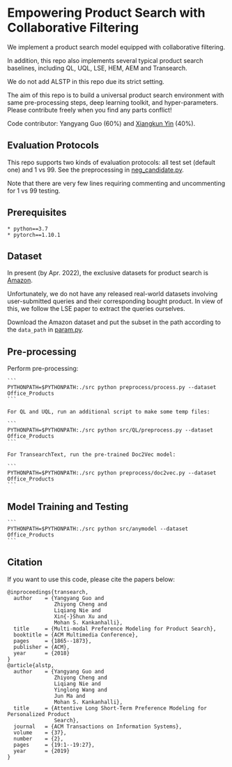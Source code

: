 # Empowering Product Search with Collaborative Filtering

We implement a product search model equipped with collaborative filtering. 

In addition, this repo also implements several typical product search baselines, including QL, UQL, LSE, HEM, AEM and Transearch.

We do not add ALSTP in this repo due its strict setting. 

The aim of this repo is to build a universal product search environment with same pre-processing steps, deep learning toolkit, and hyper-parameters.
Please contribute freely when you find any parts conflict!

Code contributor: Yangyang Guo (60%) and [Xiangkun Yin](https://github.com/PTYin) (40%).

## Evaluation Protocols
This repo supports two kinds of evaluation protocols: all test set (default one) and 1 vs 99. See the preprocessing in [neg_candidate.py](preprocess/neg_candidate.py).

Note that there are very few lines requiring commenting and uncommenting for 1 vs 99 testing.

## Prerequisites
    * python==3.7
    * pytorch==1.10.1 

## Dataset
In present (by Apr. 2022), the exclusive datasets for product search is [Amazon](http://jmcauley.ucsd.edu/data/amazon/index_2014.html).

Unfortunately, we do not have any released real-world datasets involving user-submitted queries and their corresponding bought product. 
In view of this, we follow the LSE paper to extract the queries ourselves. 

Download the Amazon dataset and put the subset in the path according to the ```data_path``` in [param.py](./src/params.py).

## Pre-processing

Perform pre-processing:

    ```
    PYTHONPATH=$PYTHONPATH:./src python preprocess/process.py --dataset Office_Products 
    ```

    For QL and UQL, run an additional script to make some temp files:

    ```
    PYTHONPATH=$PYTHONPATH:./src python src/QL/preprocess.py --dataset Office_Products 
    ```

    For TransearchText, run the pre-trained Doc2Vec model:
    
    ```
    PYTHONPATH=$PYTHONPATH:./src python preprocess/doc2vec.py --dataset Office_Products 
    ```

## Model Training and Testing
    ```
    PYTHONPATH=$PYTHONPATH:./src python src/anymodel --dataset Office_Products
    ```

## Citation
If you want to use this code, please cite the papers below:
```
@inproceedings{transearch,
  author    = {Yangyang Guo and
               Zhiyong Cheng and
               Liqiang Nie and
               Xin{-}Shun Xu and
               Mohan S. Kankanhalli},
  title     = {Multi-modal Preference Modeling for Product Search},
  booktitle = {ACM Multimedia Conference},
  pages     = {1865--1873},
  publisher = {ACM},
  year      = {2018}
}
@article{alstp,
  author    = {Yangyang Guo and
               Zhiyong Cheng and
               Liqiang Nie and
               Yinglong Wang and
               Jun Ma and
               Mohan S. Kankanhalli},
  title     = {Attentive Long Short-Term Preference Modeling for Personalized Product
               Search},
  journal   = {ACM Transactions on Information Systems},
  volume    = {37},
  number    = {2},
  pages     = {19:1--19:27},
  year      = {2019}
}
```
